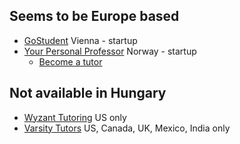 ## Seems to be Europe based
* [GoStudent](https://www.gostudent.org/en-gb/) Vienna - startup
* [Your Personal Professor](https://yourpersonalprofessor.org) Norway - startup
  * [Become a tutor](https://yourpersonalprofessor.org/become-a-tutor/)

## Not available in Hungary
* [Wyzant Tutoring](https://www.wyzant.com/tutorsignupstart) US only
* [Varsity Tutors](https://www.varsitytutors.com) US, Canada, UK, Mexico, India only